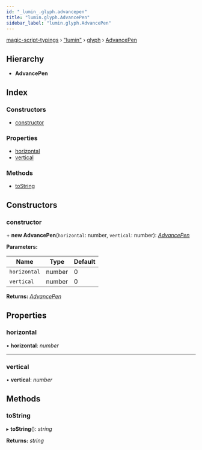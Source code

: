 ```yaml
---
id: "_lumin_.glyph.advancepen"
title: "lumin.glyph.AdvancePen"
sidebar_label: "lumin.glyph.AdvancePen"
---
```


[magic-script-typings](../index.md) › [&quot;lumin&quot;](../modules/_lumin_.md) › [glyph](../modules/_lumin_.glyph.md) › [AdvancePen](_lumin_.glyph.advancepen.md)

## Hierarchy

* **AdvancePen**

## Index

### Constructors

* [constructor](_lumin_.glyph.advancepen.md#constructor)

### Properties

* [horizontal](_lumin_.glyph.advancepen.md#horizontal)
* [vertical](_lumin_.glyph.advancepen.md#vertical)

### Methods

* [toString](_lumin_.glyph.advancepen.md#tostring)

## Constructors

###  constructor

\+ **new AdvancePen**(`horizontal`: number, `vertical`: number): *[AdvancePen](_lumin_.glyph.advancepen.md)*

**Parameters:**

Name | Type | Default |
------ | ------ | ------ |
`horizontal` | number | 0 |
`vertical` | number | 0 |

**Returns:** *[AdvancePen](_lumin_.glyph.advancepen.md)*

## Properties

###  horizontal

• **horizontal**: *number*

___

###  vertical

• **vertical**: *number*

## Methods

###  toString

▸ **toString**(): *string*

**Returns:** *string*